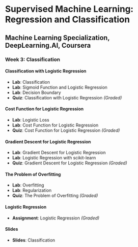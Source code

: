 # Supervised Machine Learning: Regression and Classification

## Machine Learning Specialization, DeepLearning.AI, Coursera

### Week 3: Classification

#### Classification with Logistic Regression

- **Lab**: Classification
- **Lab**: Sigmoid Function and Logistic Regression
- **Lab**: Decision Boundary
- **Quiz**: Classification with Logistic Regression *(Graded)*

#### Cost Function for Logistic Regression

- **Lab**: Logistic Loss
- **Lab**: Cost Function for Logistic Regression
- **Quiz**: Cost Function for Logistic Regression *(Graded)*

#### Gradient Descent for Logistic Regression

- **Lab**: Gradient Descent for Logistic Regression
- **Lab**: Logistic Regression with scikit-learn
- **Quiz**: Gradient Descent for Logistic Regression *(Graded)*

#### The Problem of Overfitting

- **Lab**: Overfitting
- **Lab**: Regularization
- **Quiz**: The Problem of Overfitting *(Graded)*

#### Logistic Regression

- **Assignment**: Logistic Regression *(Graded)*

#### Slides

- **Slides**: Classification
